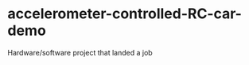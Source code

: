 accelerometer-controlled-RC-car-demo
====================================

Hardware/software project that landed a job
